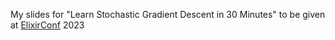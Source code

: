My slides for "Learn Stochastic Gradient Descent in 30 Minutes" to be given at [ElixirConf](https://2023.elixirconf.com/presenters#speakers) 2023
